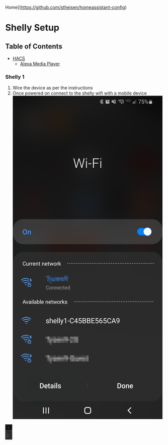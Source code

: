 Home](https://github.com/stheisen/homeassistant-config)
# Shelly Setup

## Table of Contents
  * [HACS](#HACS)
    * [Alexa Media Player](#Alexa-Media-Player)

### Shelly 1
1. Wire the device as per the instructions
2. Once powered on connect to the shelly wifi with a mobile device
![alt text](./images/setup_shelly/shelly_wifiSelect.png)

<img src="./images/setup_shelly/shelly_wifiSelect.png" height="48">
